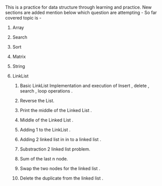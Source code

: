 This is a practice for data structure through learning and practice. 
New sections are added mention below which question are attempting - 
So far covered topic is - 

 1. Array

 2. Search

 3. Sort

 4. Matrix

 5. String

 6. LinkList

      1. Basic LinkList Implementation and execution of Insert , delete , search , loop operations .
      
      2. Reverse the List.

      3. Print the middle of the Linked List .

      4. Middle of the Linked List .
      
      5. Adding 1 to the LinkList .

      6. Adding 2 linked list in in to a linked list .

      7. Substraction 2 linked list problem.

      8. Sum of the last n node.

      9. Swap the two nodes for the linked list .

      10. Delete the duplicate from the linked list . 

      


      

